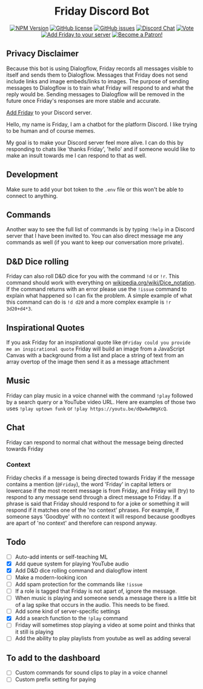 <div align="center">
<h1>Friday Discord Bot</h1>
<a href=""><img src="https://img.shields.io/npm/v/npm.svg?style=flat" alt="NPM Version"/></a>
<a href="https://github.com/Brettanda/friday-discord-node.js/blob/master/LICENSE.md"><img src="https://img.shields.io/github/license/Brettanda/friday-discord-node.js" alt="GitHub license"/></a>
<a href="https://github.com/Brettanda/friday-discord-node.js/issues"><img src="https://img.shields.io/github/issues/Brettanda/friday-discord-node.js" alt="GitHub issues"/></a>
<a href="https://discord.gg/NTRuFjU"><img src="https://img.shields.io/discord/707441352367013899?color=7289da&logo=discord&logoColor=white" alt="Discord Chat"/></a>
<a href="https://top.gg/bot/476303446547365891/vote"><img src="https://img.shields.io/badge/Vote-Friday-blue" alt="Vote"/></a>
<a href="https://discord.com/api/oauth2/authorize?client_id=476303446547365891&permissions=36792384&scope=bot"><img src="https://img.shields.io/badge/Add%20Friday-to%20your%20server-orange" alt="Add Friday to your server"/></a>
<a href="https://www.patreon.com/bePatron?u=34255235"><img src="https://img.shields.io/badge/-Become%20a%20Patron!-rgb(232%2C%2091%2C%2070)" alt="Become a Patron!"/></a>
</div>

## Privacy Disclaimer

Because this bot is using Dialogflow, Friday records all messages visible to itself and sends them to Dialogflow. Messages that Friday does not send include links and image embeds/links to images. The purpose of sending messages to Dialogflow is to train what Friday will respond to and what the reply would be. Sending messages to Dialogflow will be removed in the future once Friday's responses are more stable and accurate.

[Add Friday](https://discord.com/api/oauth2/authorize?client_id=476303446547365891&permissions=36792384&scope=bot) to your Discord server.

Hello, my name is Friday, I am a chatbot for the platform Discord. I like trying to be human and of course memes.

My goal is to make your Discord server feel more alive. I can do this by responding to chats like 'thanks Friday', 'hello' and if someone would like to make an insult towards me I can respond to that as well.

## Development

Make sure to add your bot token to the `.env` file or this won't be able to connect to anything.

## Commands

Another way to see the full list of commands is by typing `!help` in a Discord server that I have been invited to. You can also direct message me any commands as well (if you want to keep our conversation more private).

## D&D Dice rolling

Friday can also roll D&D dice for you with the command `!d` or `!r`. This command should work with everything on [wikipedia.org/wiki/Dice_notation](https://en.wikipedia.org/wiki/Dice_notation). If the command returns with an error please use the `!issue` command to explain what happened so I can fix the problem. A simple example of what this command can do is `!d d20` and a more complex example is `!r 3d20+d4*3`.

## Inspirational Quotes

If you ask Friday for an inspirational quote like `@Friday could you provide me an inspirational quote` Friday will build an image from a JavaScript Canvas with a background from a list and place a string of text from an array overtop of the image then send it as a message attachment

## Music

Friday can play music in a voice channel with the command `!play` followed by a search query or a YouTube video URL. Here are examples of those two uses `!play uptown funk` or `!play https://youtu.be/dQw4w9WgXcQ`.

## Chat

Friday can respond to normal chat without the message being directed towards Friday

### Context

Friday checks if a message is being directed towards Friday if the message contains a mention (`@Friday`), the word 'Friday' in capital letters or lowercase if the most recent message is from Friday, and Friday will (try) to respond to any message send through a direct message to Friday. If a phrase is said that Friday should respond to for a joke or something it will respond if it matches one of the 'no context' phrases. For example, if someone says 'Goodbye' with no context it will respond because goodbyes are apart of 'no context' and therefore can respond anyway.

<!-- ## Privacy

Friday uses Googles Dialogflow which records all messages sent visible by Friday. As far as I can tell there is no easy way to remove message records from Dialogflow, but any messages will only be used to train the Friday Dialogflow Agent. If there is a conversation that you would like removed just message me with one of the messages from the conversation and I will remove it from Dialogflow.

Dialogflow does not take any information about the Discord guild except for any persons mentioned in a message and contents of a message. The channel id is used for the Dialogflow session-id for context and so Friday can respond to questions appropriately. -->

## Todo

- [ ] Auto-add intents or self-teaching ML
- [x] Add queue system for playing YouTube audio
- [x] Add D&D dice rolling command and dialogflow intent
- [ ] Make a modern-looking icon
- [ ] Add spam protection for the commands like `!issue`
- [ ] If a role is tagged that Friday is not apart of, ignore the message.
- [ ] When music is playing and someone sends a message there is a little bit of a lag spike that occurs in the audio. This needs to be fixed.
- [ ] Add some kind of server-specific settings
- [x] Add a search function to the `!play` command
- [ ] Friday will sometimes stop playing a video at some point and thinks that it still is playing
- [ ] Add the ability to play playlists from youtube as well as adding several

## To add to the dashboard

- [ ] Custom commands for sound clips to play in a voice channel
- [ ] Custom prefix setting for paying
